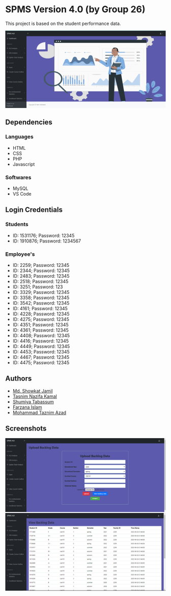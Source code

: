 
# SPMS Version 4.0 (by Group 26)

This project is based on the student performance data.


![](eDashboardForGit.PNG)





## Dependencies
### Languages
- HTML
-  CSS
-  PHP
-  Javascript
### Softwares
- MySQL
- VS Code
## Login Credentials
### Students
- ID: 1531176; Password: 12345
- ID: 1910876; Password: 1234567	

### Employee's
- ID: 2259; Password: 12345	
- ID:	2344; Password: 12345	
- ID:	2483; Password: 12345
- ID:	2518; Password: 12345	
- ID:	3251; Password: 123	
- ID:	3329; Password: 12345	
- ID:	3358; Password: 12345	
- ID:	3542; Password: 12345	
- ID:	4161; Password: 12345	
- ID:	4228; Password: 12345	
- ID:	4275; Password: 12345	
- ID:	4351; Password: 12345	
- ID:	4361; Password: 12345
- ID:	4408; Password: 12345
- ID:	4416; Password: 12345	
- ID:	4449; Password: 12345	
- ID:	4453; Password: 12345	
- ID:	4467; Password: 12345
- ID:	4475; Password: 12345	


## Authors

- [Md. Showkat Jamil](https://github.com/ShowkatJamil)
- [Tasnim Nazifa Kamal](https://github.com/NazifaTasnim2410)
- [Shumiya Tabassum](https://github.com/tabassum046)
- [Farzana Islam](https://github.com/Tarin1222)
- [Mohammad Taznim Azad](https://github.com/taznimazad)




## Screenshots
![](uploadBacklogDataForGit.PNG)
![](viewBacklogDataForGit.PNG)
